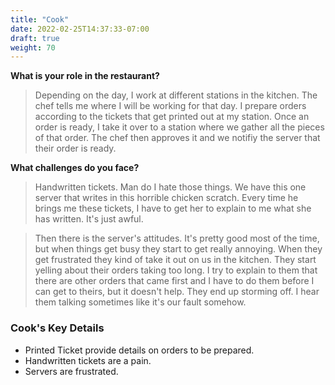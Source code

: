 ```yaml
---
title: "Cook"
date: 2022-02-25T14:37:33-07:00
draft: true
weight: 70
---
```


**What is your role in the restaurant?**

> Depending on the day, I work at different stations in the kitchen. The chef tells me where I will be working for that day. I prepare orders according to the tickets that get printed out at my station. Once an order is ready, I take it over to a station where we gather all the pieces of that order. The chef then approves it and we notifiy the server that their order is ready.

**What challenges do you face?**

> Handwritten tickets. Man do I hate those things. We have this one server that writes in this horrible chicken scratch. Every time he brings me these tickets, I have to get her to explain to me what she has written. It's just awful.

> Then there is the server's attitudes. It's pretty good most of the time, but when things get busy they start to get really annoying. When they get frustrated they kind of take it out on us in the kitchen. They start yelling about their orders taking too long. I try to explain to them that there are other orders that came first and I have to do them before I can get to theirs, but it doesn't help. They end up storming off. I hear them talking sometimes like it's our fault somehow.

### Cook's Key Details

- Printed Ticket provide details on orders to be prepared.
- Handwritten tickets are a pain.
- Servers are frustrated.